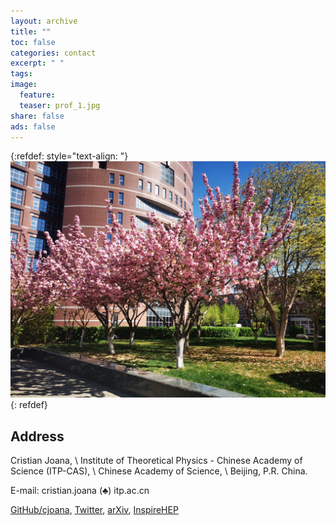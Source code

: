 ```yaml
---
layout: archive
title: ""
toc: false
categories: contact
excerpt: " "
tags: 
image:
  feature:
  teaser: prof_1.jpg
share: false
ads: false
---
```



{:refdef: style="text-align: "}    
<img  src="/images/ITP-CAS_bloss.jpg" alt="fig bh" width="600"/>    
{: refdef}  
<!--           your comment -->

## Address

Cristian Joana, \\
Institute of Theoretical Physics - Chinese Academy of Science (ITP-CAS), \\
Chinese Academy of Science,  \\
Beijing, P.R. China.

E-mail: cristian.joana (♣) itp.ac.cn  

[GitHub/cjoana](https://github.com/cjoana), [Twitter](https://twitter.com/cjphy), [arXiv](https://arxiv.org/search/?searchtype=author&query=Joana%2C+C), [InspireHEP](https://inspirehep.net/literature?sort=mostrecent&size=25&page=1&q=a%20C.Joana.1)

